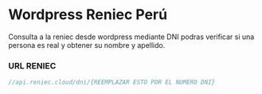 # Wordpress Reniec Perú
Consulta a la reniec desde wordpress mediante DNI podras verificar si una persona es real y obtener su nombre y apellido.
### URL RENIEC
```php
//api.reniec.cloud/dni/{REEMPLAZAR ESTO POR EL NUMERO DNI}
```

